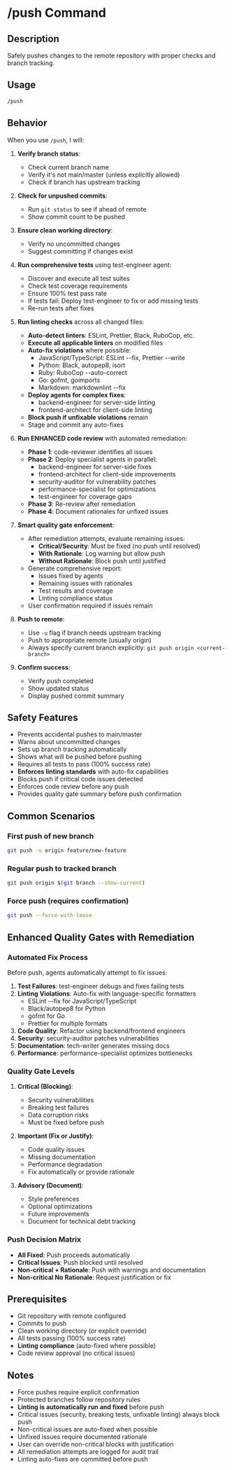 # /push Command

## Description

Safely pushes changes to the remote repository with proper checks and branch tracking.

## Usage

```bash
/push
```

## Behavior

When you use `/push`, I will:

1. **Verify branch status**:
   - Check current branch name
   - Verify it's not main/master (unless explicitly allowed)
   - Check if branch has upstream tracking

2. **Check for unpushed commits**:
   - Run `git status` to see if ahead of remote
   - Show commit count to be pushed

3. **Ensure clean working directory**:
   - Verify no uncommitted changes
   - Suggest committing if changes exist

4. **Run comprehensive tests** using test-engineer agent:
   - Discover and execute all test suites
   - Check test coverage requirements
   - Ensure 100% test pass rate
   - If tests fail: Deploy test-engineer to fix or add missing tests
   - Re-run tests after fixes

5. **Run linting checks** across all changed files:
   - **Auto-detect linters**: ESLint, Prettier, Black, RuboCop, etc.
   - **Execute all applicable linters** on modified files
   - **Auto-fix violations** where possible:
     - JavaScript/TypeScript: ESLint --fix, Prettier --write
     - Python: Black, autopep8, isort
     - Ruby: RuboCop --auto-correct
     - Go: gofmt, goimports
     - Markdown: markdownlint --fix
   - **Deploy agents for complex fixes**:
     - backend-engineer for server-side linting
     - frontend-architect for client-side linting
   - **Block push if unfixable violations** remain
   - Stage and commit any auto-fixes

6. **Run ENHANCED code review** with automated remediation:
   - **Phase 1**: code-reviewer identifies all issues
   - **Phase 2**: Deploy specialist agents in parallel:
     - backend-engineer for server-side fixes
     - frontend-architect for client-side improvements
     - security-auditor for vulnerability patches
     - performance-specialist for optimizations
     - test-engineer for coverage gaps
   - **Phase 3**: Re-review after remediation
   - **Phase 4**: Document rationales for unfixed issues

7. **Smart quality gate enforcement**:
   - After remediation attempts, evaluate remaining issues:
     - **Critical/Security**: Must be fixed (no push until resolved)
     - **With Rationale**: Log warning but allow push
     - **Without Rationale**: Block push until justified
   - Generate comprehensive report:
     - Issues fixed by agents
     - Remaining issues with rationales
     - Test results and coverage
     - Linting compliance status
   - User confirmation required if issues remain

8. **Push to remote**:
   - Use `-u` flag if branch needs upstream tracking
   - Push to appropriate remote (usually origin)
   - Always specify current branch explicitly: `git push origin <current-branch>`

9. **Confirm success**:
   - Verify push completed
   - Show updated status
   - Display pushed commit summary

## Safety Features

- Prevents accidental pushes to main/master
- Warns about uncommitted changes
- Sets up branch tracking automatically
- Shows what will be pushed before pushing
- Requires all tests to pass (100% success rate)
- **Enforces linting standards** with auto-fix capabilities
- Blocks push if critical code issues detected
- Enforces code review before any push
- Provides quality gate summary before push confirmation

## Common Scenarios

### First push of new branch

```bash
git push -u origin feature/new-feature
```

### Regular push to tracked branch

```bash
git push origin $(git branch --show-current)
```

### Force push (requires confirmation)

```bash
git push --force-with-lease
```

## Enhanced Quality Gates with Remediation

### Automated Fix Process

Before push, agents automatically attempt to fix issues:

1. **Test Failures**: test-engineer debugs and fixes failing tests
2. **Linting Violations**: Auto-fix with language-specific formatters
   - ESLint --fix for JavaScript/TypeScript
   - Black/autopep8 for Python
   - gofmt for Go
   - Prettier for multiple formats
3. **Code Quality**: Refactor using backend/frontend engineers
4. **Security**: security-auditor patches vulnerabilities
5. **Documentation**: tech-writer generates missing docs
6. **Performance**: performance-specialist optimizes bottlenecks

### Quality Gate Levels

1. **Critical (Blocking)**:
   - Security vulnerabilities
   - Breaking test failures
   - Data corruption risks
   - Must be fixed before push

2. **Important (Fix or Justify)**:
   - Code quality issues
   - Missing documentation
   - Performance degradation
   - Fix automatically or provide rationale

3. **Advisory (Document)**:
   - Style preferences
   - Optional optimizations
   - Future improvements
   - Document for technical debt tracking

### Push Decision Matrix

- **All Fixed**: Push proceeds automatically
- **Critical Issues**: Push blocked until resolved
- **Non-critical + Rationale**: Push with warnings and documentation
- **Non-critical No Rationale**: Request justification or fix

## Prerequisites

- Git repository with remote configured
- Commits to push
- Clean working directory (or explicit override)
- All tests passing (100% success rate)
- **Linting compliance** (auto-fixed where possible)
- Code review approval (no critical issues)

## Notes

- Force pushes require explicit confirmation
- Protected branches follow repository rules
- **Linting is automatically run and fixed** before push
- Critical issues (security, breaking tests, unfixable linting) always block push
- Non-critical issues are auto-fixed when possible
- Unfixed issues require documented rationale
- User can override non-critical blocks with justification
- All remediation attempts are logged for audit trail
- Linting auto-fixes are committed before push

